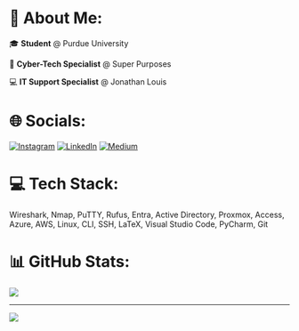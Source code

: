 # 💫 About Me:
🎓 **Student** @ Purdue University  

🔐 **Cyber-Tech Specialist** @ Super Purposes

💻 **IT Support Specialist** @ Jonathan Louis 

# 🌐 Socials:
[![Instagram](https://img.shields.io/badge/Instagram-%23E4405F.svg?logo=Instagram&logoColor=white)](https://instagram.com/janith.dalwis) [![LinkedIn](https://img.shields.io/badge/LinkedIn-%230077B5.svg?logo=linkedin&logoColor=white)](https://linkedin.com/in/janithdalwis) [![Medium](https://img.shields.io/badge/Medium-12100E?logo=medium&logoColor=white)](https://medium.com/@janithdalwis) 

# 💻 Tech Stack:
Wireshark, Nmap, PuTTY, Rufus, Entra, Active Directory, Proxmox, Access, Azure, AWS, Linux, CLI, SSH, LaTeX, Visual Studio Code, PyCharm, Git


# 📊 GitHub Stats:
![](https://github-readme-stats.vercel.app/api/top-langs/?username=jdalwis&theme=react&hide_border=false&include_all_commits=true&count_private=true&layout=compact)

---
[![](https://visitcount.itsvg.in/api?id=jdalwis&icon=0&color=0)](https://visitcount.itsvg.in)


